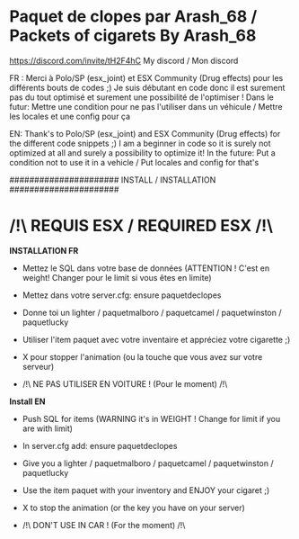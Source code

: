 
 # Paquet de clopes par Arash_68 / Packets of cigarets By Arash_68

https://discord.com/invite/tH2F4hC My discord / Mon discord

FR : Merci à Polo/SP (esx_joint) et ESX Community (Drug effects) pour les différents bouts de codes ;)
Je suis débutant en code donc il est surement pas du tout optimisé et surement une possibilité de l'optimiser !
Dans le futur: Mettre une condition pour ne pas l'utiliser dans un véhicule / Mettre les locales et une config pour ça

EN: Thank's to Polo/SP (esx_joint) and ESX Community (Drug effects) for the different code snippets ;)
I am a beginner in code so it is surely not optimized at all and surely a possibility to optimize it!
In the future: Put a condition not to use it in a vehicle / Put locales and config for that's

######################
INSTALL / INSTALLATION
######################

# /!\ REQUIS ESX / REQUIRED ESX /!\

**INSTALLATION FR**

- Mettez le SQL dans votre base de données (ATTENTION ! C'est en weight! Changer pour le limit si vous êtes en limite)

- Mettez dans votre server.cfg: ensure paquetdeclopes

- Donne toi un lighter / paquetmalboro / paquetcamel / paquetwinston / paquetlucky

- Utiliser l'item paquet avec votre inventaire et appréciez votre cigarette ;)

- X pour stopper l'animation (ou la touche que vous avez sur votre serveur)

- /!\ NE PAS UTILISER EN VOITURE ! (Pour le moment) /!\



**Install EN**

- Push SQL for items (WARNING it's in WEIGHT ! Change for limit if you are with limit)

- In server.cfg add: ensure paquetdeclopes

- Give you a lighter / paquetmalboro / paquetcamel / paquetwinston / paquetlucky

- Use the item paquet with your inventory and ENJOY your cigaret ;)

- X to stop the animation (or the key you have on your server)

- /!\ DON'T USE IN CAR ! (For the moment) /!\